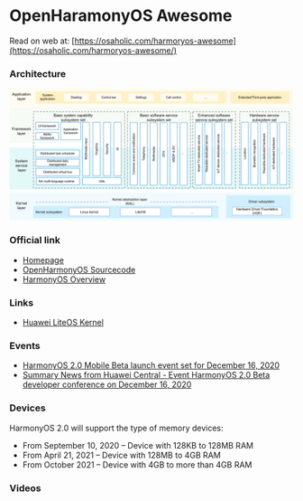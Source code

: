# OpenHaramonyOS Awesome
Read on web at: [https://osaholic.com/harmoryos-awesome](https://osaholic.com/harmoryos-awesome/)
### Architecture
![harmony archtecture](image/architecture.png)
### Official link
- [Homepage](https://developer.harmonyos.com/en/home/)
- [OpenHarmonyOS Sourcecode](https://gitee.com/openharmony)
- [HarmonyOS Overview](https://developer.harmonyos.com/en/docs/documentation/doc-guides/harmonyos-overview-0000000000011903)
### Links
- [Huawei LiteOS Kernel](https://liteos.github.io/en/kernel/#highlights-of-huawei-liteos-kernel)
### Events
- [HarmonyOS 2.0 Mobile Beta launch event set for December 16, 2020](https://osaholic.com/harmonyos-20-mobile-beta-launch-event-set-for-december-16-check-full-event-schedule/)
- [Summary News from Huawei Central - Event HarmonyOS 2.0 Beta developer conference on December 16, 2020](https://osaholic.com/summary-news-from-huawei-central-event-harmonyos-20-beta-developer-conference-on-december-16/)

### Devices
HarmonyOS 2.0 will support the type of memory devices:
- From September 10, 2020 – Device with 128KB to 128MB RAM
- From April 21, 2021 – Device with 128MB to 4GB RAM
- From October 2021 – Device with 4GB to more than 4GB RAM
### Videos
